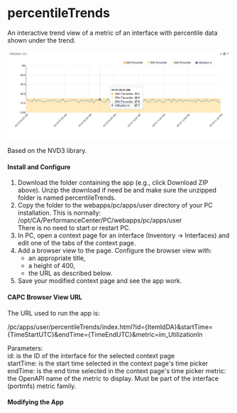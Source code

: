 # percentileTrends
An interactive trend view of a metric of an interface with percentile data shown under the trend.

![Illustration of the percentileTrends app](percentileTrends_example.png)

Based on the NVD3 library.


#### Install and Configure

1. Download the folder containing the app (e.g., click Download ZIP above). Unzip the download if need be and make sure the unzipped folder is named percentileTrends.
2. Copy the folder to the webapps/pc/apps/user directory of your PC installation.  This is normally:  
        /opt/CA/PerformanceCenter/PC/webapps/pc/apps/user  
There is no need to start or restart PC.
3. In PC, open a context page for an interface (Inventory -> Interfaces) and edit one of the tabs of the context page.
4. Add a browser view to the page. Configure the browser view with:  
   * an appropriate title,  
   * a height of 400,  
   * the URL as described below.  
5. Save your modified context page and see the app work.

#### CAPC Browser View URL

The URL used to run the app is:

/pc/apps/user/percentileTrends/index.html?id={ItemIdDA}&startTime={TimeStartUTC}&endTime={TimeEndUTC}&metric=im_UtilizationIn

Parameters:  
id: is the ID of the interface for the selected context page  
startTime: is the start time selected in the context page's time picker  
endTime: is the end time selected in the context page's time picker
metric: the OpenAPI name of the metric to display.  Must be part of the interface (portmfs) metric family.

#### Modifying the App